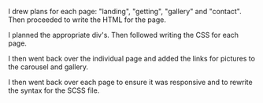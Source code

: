 I drew plans for each page: "landing", "getting", "gallery" and "contact". Then proceeded to write the HTML for the page.

I planned the appropriate div's. Then followed writing the CSS for each page.

I then went back over the individual page and added the links for pictures to the carousel and gallery.

I then went back over each page to ensure it was responsive and to rewrite the syntax for the SCSS file.
